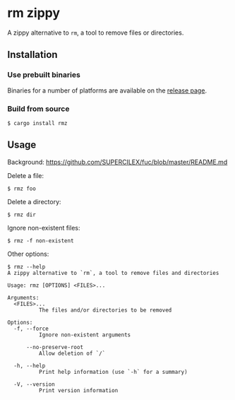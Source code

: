# rm zippy

A zippy alternative to `rm`, a tool to remove files or directories.

## Installation

### Use prebuilt binaries

Binaries for a number of platforms are available on the
[release page](https://github.com/SUPERCILEX/fuc/releases/latest).

### Build from source

```console,ignore
$ cargo install rmz
```

## Usage

Background: https://github.com/SUPERCILEX/fuc/blob/master/README.md

Delete a file:

```console
$ rmz foo
```

Delete a directory:

```console
$ rmz dir
```

Ignore non-existent files:

```console
$ rmz -f non-existent
```

Other options:

```console
$ rmz --help
A zippy alternative to `rm`, a tool to remove files and directories

Usage: rmz [OPTIONS] <FILES>...

Arguments:
  <FILES>...
          The files and/or directories to be removed

Options:
  -f, --force
          Ignore non-existent arguments

      --no-preserve-root
          Allow deletion of `/`

  -h, --help
          Print help information (use `-h` for a summary)

  -V, --version
          Print version information

```

